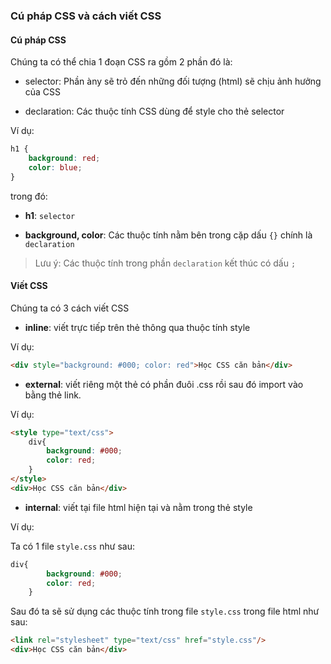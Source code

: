 
### Cú pháp CSS và cách viết CSS

#### Cú pháp CSS

Chúng ta có thể chia 1 đoạn CSS ra gồm 2 phần đó là:

- selector: Phần àny sẽ trỏ đến những đối tượng (html) sẽ chịu ảnh hưởng của CSS

- declaration: Các thuộc tính CSS dùng để style cho thẻ selector

Ví dụ: 

```css
h1 {
	background: red;
	color: blue;
}
```

trong đó: 

- __h1__: `selector`

- __background, color__: Các thuộc tính nằm bên trong cặp dấu `{}` chính là `declaration`

> Lưu ý: Các thuộc tính trong phần `declaration` kết thúc có dấu `;`  


#### Viết CSS

Chúng ta có 3 cách viết CSS

- __inline__: viết trực tiếp trên thẻ thông qua thuộc tính style

Ví dụ: 

```html
<div style="background: #000; color: red">Học CSS căn bản</div>
```

- __external__: viết riêng một thẻ có phần đuôi .css rồi sau đó import vào bằng thẻ link.

Ví dụ: 

```html
<style type="text/css">
	div{
		background: #000;
		color: red;
	}
</style>
<div>Học CSS căn bản</div>
```

- __internal__: viết tại file html hiện tại và nằm trong thẻ style

Ví dụ:

Ta có 1 file `style.css` như sau:

```css
div{
		background: #000;
		color: red;
	}
```

Sau đó ta sẽ sử dụng các thuộc tính trong file `style.css` trong file html như sau:

```html
<link rel="stylesheet" type="text/css" href="style.css"/>
<div>Học CSS căn bản</div>
```